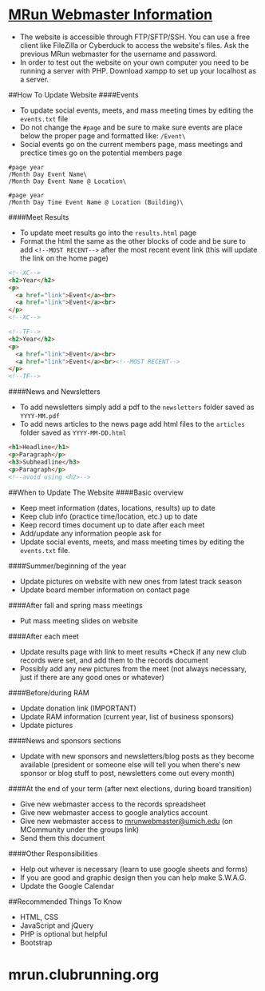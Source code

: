 # [MRun Webmaster Information](http://mrun.clubrunning.org)

* The website is accessible through FTP/SFTP/SSH. You can use a free client like FileZilla or Cyberduck to access the website's files. Ask the previous MRun webmaster for the username and password. 
* In order to test out the website on your own computer you need to be running a server with PHP. Download xampp to set up your localhost as a server.

##How To Update Website
####Events
* To update social events, meets, and mass meeting times by editing the `events.txt` file
* Do not change the `#page` and be sure to make sure events are place below the proper page and formatted like: `/Event\`
* Social events go on the current members page, mass meetings and prectice times go on the potential members page
```
#page year
/Month Day Event Name\
/Month Day Event Name @ Location\

#page year
/Month Day Time Event Name @ Location (Building)\
```
####Meet Results
* To update meet results go into the `results.html` page
* Format the html the same as the other blocks of code and be sure to add `<!--MOST RECENT-->` after the most recent event link (this will update the link on the home page)
```html
<!--XC-->
<h2>Year</h2>
<p>
  <a href="link">Event</a><br>
  <a href="link">Event</a><br>
</p>
<!--XC-->

<!--TF-->
<h2>Year</h2>
<p>
  <a href="link">Event</a><br>
  <a href="link">Event</a><br><!--MOST RECENT-->
</p>
<!--TF-->
```
####News and Newsletters
* To add newsletters simply add a pdf to the `newsletters` folder saved as `YYYY-MM.pdf`
* To add news articles to the news page add html files to the `articles` folder saved as `YYYY-MM-DD.html`
```html
<h1>Headline</h1>
<p>Paragraph</p>
<h3>Subheadline</h3>
<p>Paragraph</p>
<!--avoid using <h2>-->
```

##When to Update The Website
####Basic overview
* Keep meet information (dates, locations, results) up to date
* Keep club info (practice time/location, etc.) up to date
* Keep record times document up to date after each meet
* Add/update any information people ask for
* Update social events, meets, and mass meeting times by editing the `events.txt` file.

####Summer/beginning of the year
* Update pictures on website with new ones from latest track season
* Update board member information on contact page

####After fall and spring mass meetings
* Put mass meeting slides on website

####After each meet
* Update results page with link to meet results
*Check if any new club records were set, and add them to the records document
* Possibly add any new pictures from the meet (not always necessary, just if there are any good ones or whatever)

####Before/during RAM
* Update donation link (IMPORTANT)
* Update RAM information (current year, list of business sponsors)
* Update pictures

####News and sponsors sections
* Update with new sponsors and newsletters/blog posts as they become available (president or someone else will tell you when there's new sponsor or blog stuff to post, newsletters come out every month)

####At the end of your term (after next elections, during board transition)
* Give new webmaster access to the records spreadsheet
* Give new webmaster access to google analytics account
* Give new webmaster access to mrunwebmaster@umich.edu (on MCommunity under the groups link)
* Send them this document 

####Other Responsibilities
* Help out whever is necessary (learn to use google sheets and forms)
* If you are good and graphic design then you can help make S.W.A.G.
* Update the Google Calendar

##Recommended Things To Know
* HTML, CSS
* JavaScript and jQuery
* PHP is optional but helpful
* Bootstrap
# mrun.clubrunning.org
